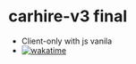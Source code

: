 # carhire-v3 final
- Client-only with js vanila
- [![wakatime](https://wakatime.com/badge/user/9d2db4cf-fab5-4ac9-859f-30c94a617589/project/f9ea9438-0656-4e62-a686-d55f71347bb2.svg?style=plastic)](https://wakatime.com/badge/user/9d2db4cf-fab5-4ac9-859f-30c94a617589/project/f9ea9438-0656-4e62-a686-d55f71347bb2)
